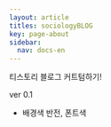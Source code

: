 ```yaml
---
layout: article
titles: sociologyBLOG
key: page-about
sidebar:
  nav: docs-en
---
```



티스토리 블로그 커트텀하기!

ver 0.1
- 배경색 반전, 폰트색